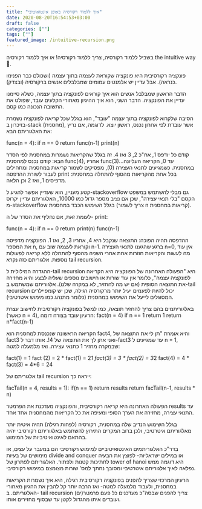 ```yaml
---
title: "איך ללמוד רקורסיה באופן אינטואיטיבי"
date: 2020-08-20T16:54:53+03:00
draft: false
categories: [""]
tags: [""]
featured_image: /intuitive-recursion.png
---
```


בשביל ללמוד רקורסיה, צריך ללמוד רקורסיה! או איך ללמוד רקורסיה the intuitive way 🙂.

פונקציה רקורסיבית היא פונקציה שקוראת לעצמה בתוך עצמה (ושכולם כבר הפנימו כנראה). אבל עדיין יש אלמנטים עמומים שמבלבלים אנשים ברקורסיה (ובצדק).

הדבר הראשון שמבלבל אנשים הוא איך קוראים לפונקציה בתוך עצמה, כשלא סיימנו עדיין את הפונקציה. הדבר השני, הוא איך ההיגיון מאחורי הקלעים עובד, שפולט את התשובה הנכונה כמו קסם.

הסיבה שלקרוא לפונקציה בתוך עצמה "עובד", הוא בגלל שכל קריאה לפונקציה נשמרת בזיכרון ב-stack (מחסנית), אשר עובדת לפי אחרון נכנס, ראשון יוצא. לדוגמה, אם נריץ את האלגוריתם הבא:

func(n = 4):
if n == 0 return
func(n-1)
print(n)

קודם כל יודפס 1, אח"כ 2, 3 ואז 4. זה בגלל שהקריאות נשמרות במחסנית לפי הסדר הבא: קודם נכנס למחסנית func(4), אחריו func(3)...עד 0, הקריאה העליונה במחסנית. כשמגיעים לתנאי העצירה (0), מפסיקים לשמור קריאות במחסנית ומתחילים לעבור לשורת ההדפסה print בכל אחת מהקריאות מהסוף להתחלה במחסנית: מדפיסים 1, ואז 2 וכן הלאה.

קטע מעניין, הוא שעדיין אפשר להגיע ל-stackoverflow גם מבלי להשתמש במשפט הקסם "בלי תנאי עצירה", שכן אם נציב מספר גדול כמו 10000, האלגוריתם עדיין יקרוס מ-stackoverflow בגלל השימוש הכבד במחסנית (צריך לשמור n קריאות במחסנית).

לעומת זאת, אם נחליף את הסדר של ה- print:

func(n = 4):
if n == 0 return
print(n)
func(n-1)

ההדפסה תהיה הפוכה: התוצאה שנקבל היא 4, אחריו 3, 2, ואז 1. הפונקציה מדפיסה את המספר n, וקוראת לעצמה שוב עם n-1. ברגע שהגענו לתנאי העצירה n=0, אין עוד מה לעשות והקריאות חוזרות אחת אחרי השניה מהסוף להתחלה ללא קריאה לפעולות נוספות. אלגוריתם כזה נקרא tail recursion.

ההגדרה המילולית ל-tail recursion היא "הפעולה האחרונה של הפונקציה היא הקריאה לפונקציה עצמה", כלומר אין עוד שורות או חישובים נוספים שעליה לבצע והיא מחזירה את התוצאה הסופית (אם יש מה להחזיר, לא במקרה שלנו). אלגוריתם שמשתמש ב-tail recursion יכול להיות לפעמים יעיל יותר מרקורסיה רגילה, שכן יש קומפיילרים המסוגלים לייעל את השימוש במחסנית (כלומר מתנהג כמו מימוש איטרטיבי).

באלגוריתמים בהם צריך להחזיר תוצאה, כמו למשל בפונקציה רקורסיבית לחישוב עצרת (כאשר n = 4), הרעיון עובד בצורה דומה:
fact(n = 4)
if n == 1 return 1
return n*fact(n-1)

הקריאה הראשונה שנכנסת למחסנית הוא fact4, והיא אומרת "תן לי את התוצאה של fact3 ואני אתן לך את התוצאה של 4!. אותו דבר ל-fact3 עד שמגיעים ל n = 1, שבמקרה מחזיר 1 כתנאי עצירה. ואז מלמעלה למטה:

fact(1) = 1
fact (2) = 2 * fact(1) = 2*1
fact(3) = 3 * fact(2) = 3*2
fact(4) = 4 * fact(3) = 4*6 = 24

אלגוריתם של tail recursion ייראה כך:

facTail(n = 4, results = 1):
if(n == 1) return results
return facTail(n-1, results * n)

הפעולה האחרונה היא קריאה רקורסיבית, והפונקציה מעדכנת את הפרמטר results עד התנאי עצירה, מחזירה את הערך הסופי ומעיפה את כל הקריאות מהמחסנית אחד אחד.

בגלל השימוש הנדיב שלה במחסנית, רקורסיה (לפחות רגילה) תהיה איטית יותר מאלגוריתם איטרטיבי, ולכן ברוב המקרים התירוץ להשתמש באלגוריתם רקורסיבי יהיה בהתאם לאינטואיטיביות של המימוש.

בדר"כ האלגוריתמים האינטואיטיביים למימוש רקורסיבי הם במעבר על עצים, או מימושים של בעיות divide and conquer או במילים ישראליות- לפוצץ את הבעיה לחתיכות קטנות ולפתור. האלגוריתם לפתרון של tower of hanoi היא דוגמה ממש נפלאה לאיך אלגוריתם איטרטיבי ומסובך נחתך למס' שורות מצומצם במימוש רקורסיבי.

הרעיון המרכזי שצריך להפנים בפונקציה רקורסיבית רגילה, היא איך נשמרות הקריאות במחסנית, ולעבוד מלמעלה למטה- ואז הרבה יותר קל להבין את ההגיון מאחורי האלגוריתם. ב- tail recursion צריך להפנים שבסה"כ מעדכנים כל פעם פרמטר(ים) ועובדים איתו מהגדול לקטן עד שבסוף מחזירים אותו.
